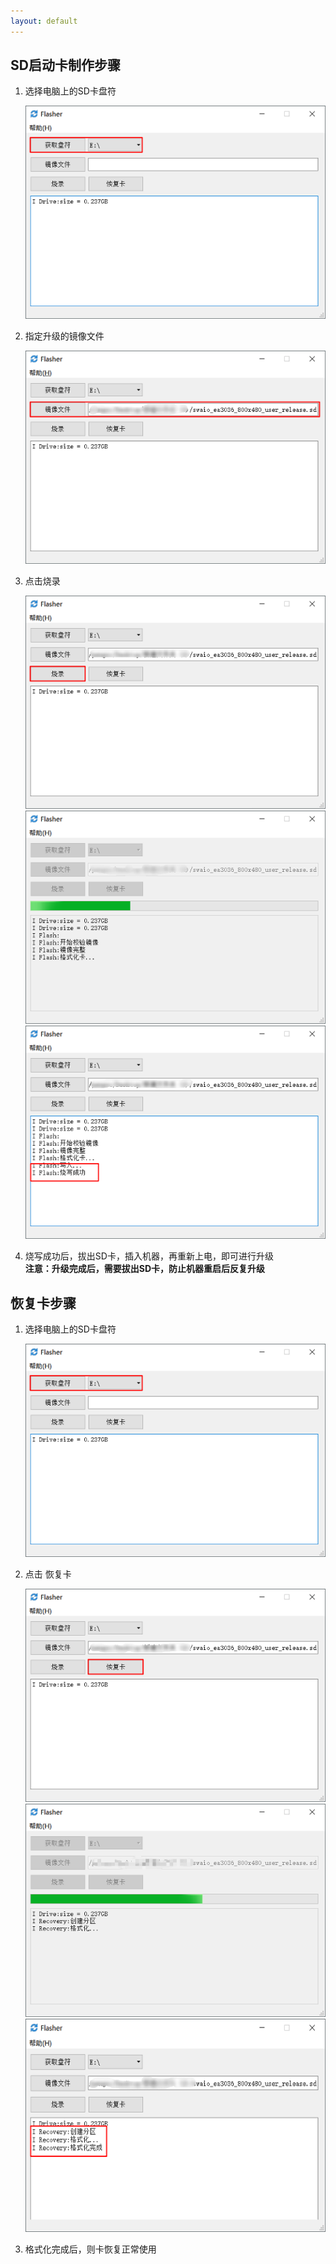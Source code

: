 ```yaml
---
layout: default
---
```

## SD启动卡制作步骤
1. 选择电脑上的SD卡盘符  

   ![](images/screenshot_1522837510660.png)

2. 指定升级的镜像文件  

    ![](images/screenshot_1522837707899.png)

3. 点击烧录
 
    ![](images/screenshot_1522837964362.png)
    ![](images/screenshot_1522837986861.png)
    ![](images/screenshot_1522837922983.png)

4. 烧写成功后，拔出SD卡，插入机器，再重新上电，即可进行升级  
   **注意：升级完成后，需要拔出SD卡，防止机器重启后反复升级**



## 恢复卡步骤
1. 选择电脑上的SD卡盘符  

    ![](images/screenshot_1522837510660.png)

2. 点击 恢复卡  

    ![](images/screenshot_1522838300463.png)
    ![](images/screenshot_1522838238296.png)
    ![](images/screenshot_1522838379501.png)

3. 格式化完成后，则卡恢复正常使用

